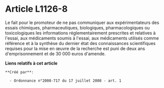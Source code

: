 # Article L1126-8

Le fait pour le promoteur de ne pas communiquer aux expérimentateurs des essais chimiques, pharmaceutiques, biologiques,
pharmacologiques ou toxicologiques les informations réglementairement prescrites et relatives à l'essai, aux médicaments
soumis à l'essai, aux médicaments utilisés comme référence et à la synthèse du dernier état des connaissances scientifiques
requises pour la mise en œuvre de la recherche est puni de deux ans d'emprisonnement et de 30 000 euros d'amende.

**Liens relatifs à cet article**

	**Créé par**:

	  - Ordonnance n°2008-717 du 17 juillet 2008 - art. 1
